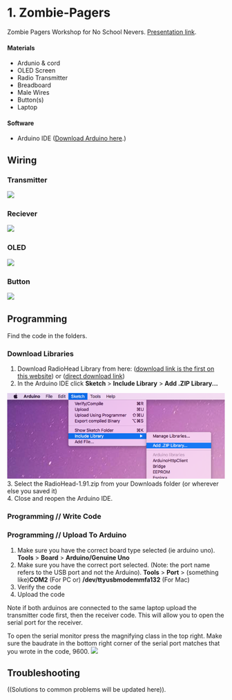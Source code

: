 # 1. Zombie-Pagers
Zombie Pagers Workshop for No School Nevers. <a href="https://docs.google.com/presentation/d/1Ye8_0CPXw5tz4qalvi-M3NbH0rnVmPnoX25OQPT_XRs/edit?usp=sharing">Presentation link</a>.

#### Materials
* Ardunio & cord
* OLED Screen
* Radio Transmitter
* Breadboard
* Male Wires
* Button(s)
* Laptop

#### Software
* Arduino IDE (<a href="https://www.arduino.cc/en/Main/Software">Download Arduino here</a>.)


## Wiring

### Transmitter
<img src = "https://i2.wp.com/randomnerdtutorials.com/wp-content/uploads/2018/07/433-mhz-arduino-transmitter_bb.png?raw=true" >

### Reciever 
<img src="https://i0.wp.com/randomnerdtutorials.com/wp-content/uploads/2019/02/433-mhz-arduino_bb.png?raw=true">

### OLED
<img src="https://i1.wp.com/randomnerdtutorials.com/wp-content/uploads/2019/05/oled-display-arduino.png?raw=true">

### Button
<img src="https://www.arduino.cc/en/uploads/Tutorial/button.png">


## Programming

Find the code in the folders.


### Download Libraries
1. Download RadioHead Library from here: (<a href="http://www.airspayce.com/mikem/arduino/RadioHead/" target="_blank">download link is the first on this website</a>) or (<a href="http://www.airspayce.com/mikem/arduino/RadioHead/RadioHead-1.91.zip">direct download link</a>) 
2. In the Arduino IDE click <b>Sketch</b> > <b>Include Library</b> > <b>Add .ZIP Library...</b>
<img src="https://github.com/krismadden/Zombie-Pagers/blob/master/images/Screenshot%202019-07-01%2022.29.06.png?raw=true">
3. Select the RadioHead-1.91.zip from your Downloads folder (or wherever else you saved it)
<br>4. Close and reopen the Arduino IDE.

### Programming // Write Code

### Programming // Upload To Arduino
1. Make sure you have the correct board type selected (ie arduino uno).
<b>Tools</b> >  <b>Board</b> > <b>Arduino/Genuine Uno</b>
2. Make sure you have the correct port selected. (Note: the port name refers to the USB port and not the Arduino).
<b>Tools</b> >  <b>Port</b> > (something like)<b>COM2</b> (For PC or) <b>/dev/ttyusbmodemmfa132</b> (For Mac)
3. Verify the code
4. Upload the code

Note if both arduinos are connected to the same laptop upload the transmitter code first, then the receiver code. This will allow you to open the serial port for the receiver.  

To open the serial monitor press the magnifying class in the top right. Make sure the baudrate in the bottom right corner of the serial port matches that you wrote in the code, 9600. 
<img src="http://www.sharetechnote.com/image/Arduino_Serial_02.png">

## Troubleshooting 

((Solutions to common problems will be updated here)).
